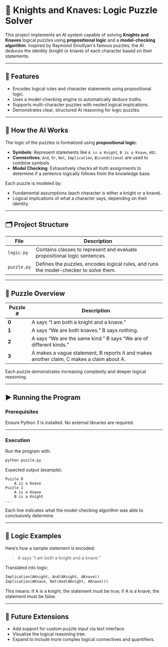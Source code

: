 # 🧠 Knights and Knaves: Logic Puzzle Solver

This project implements an AI system capable of solving **Knights and Knaves** logical puzzles using **propositional logic** and a **model-checking algorithm**. Inspired by Raymond Smullyan's famous puzzles, the AI deduces the identity (knight or knave) of each character based on their statements.

---

## 🎯 Features

- Encodes logical rules and character statements using propositional logic.
- Uses a model-checking engine to automatically deduce truths.
- Supports multi-character puzzles with nested logical implications.
- Demonstrates clear, structured AI reasoning for logic puzzles.

---

## 🧩 How the AI Works

The logic of the puzzles is formalized using **propositional logic**:

- **Symbols**: Represent statements like `A is a Knight`, `B is a Knave`, etc.
- **Connectives**: `And`, `Or`, `Not`, `Implication`, `Biconditional` are used to combine symbols.
- **Model Checking**: Exhaustively checks all truth assignments to determine if a sentence logically follows from the knowledge base.

Each puzzle is modeled by:
- Fundamental assumptions (each character is either a knight or a knave).
- Logical implications of what a character says, depending on their identity.

---

## 🗂️ Project Structure

| File         | Description |
|--------------|-------------|
| `logic.py`   | Contains classes to represent and evaluate propositional logic sentences. |
| `puzzle.py`  | Defines the puzzles, encodes logical rules, and runs the model-checker to solve them. |

---

## 🧠 Puzzle Overview

| Puzzle # | Description |
|----------|-------------|
| **0**    | A says “I am both a knight and a knave.” |
| **1**    | A says “We are both knaves.” B says nothing. |
| **2**    | A says “We are the same kind.” B says “We are of different kinds.” |
| **3**    | A makes a vague statement, B reports it and makes another claim, C makes a claim about A. |

Each puzzle demonstrates increasing complexity and deeper logical reasoning.

---

## ▶️ Running the Program

### Prerequisites

Ensure Python 3 is installed. No external libraries are required.

---

### Execution

Run the program with:

```bash
python puzzle.py
```

Expected output (example):

```text
Puzzle 0
    A is a Knave
Puzzle 1
    A is a Knave
    B is a Knight
...
```

Each line indicates what the model-checking algorithm was able to conclusively determine.

---

## 🔑 Logic Examples

Here’s how a sample statement is encoded:

> A says “I am both a knight and a knave.”

Translated into logic:

```python
Implication(AKnight, And(AKnight, AKnave))
Implication(AKnave, Not(And(AKnight, AKnave)))
```

This means: if A is a knight, the statement must be true; if A is a knave, the statement must be false.

---

## 🚀 Future Extensions

- Add support for custom puzzle input via text interface.
- Visualize the logical reasoning tree.
- Expand to include more complex logical connectives and quantifiers.